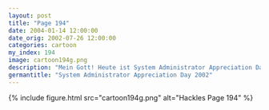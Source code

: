 ```yaml
---
layout: post
title: "Page 194"
date: 2004-01-14 12:00:00
date_orig: 2002-07-26 12:00:00
categories: cartoon
my_index: 194
image: cartoon194g.png
description: "Mein Gott! Heute ist System Administrator Appreciation Day Wir sollten die Pinguine umarmen Auf geht's Wir wollen euch zeigen, wie sehr wir eure Arbeit schätzen Komm her, mein Großer Nächstes Jahr kaufen wir nur ein Geschenk Ich wusste gar nicht wie scharf ihre Schnäbel sind Pete Percy Preston hackles"
germantitle: "System Administrator Appreciation Day 2002"
---
```


{% include figure.html src="cartoon194g.png" alt="Hackles Page 194"  %}
